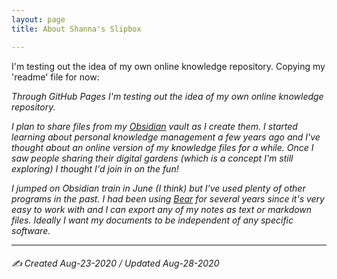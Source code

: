 ```yaml
---
layout: page
title: About Shanna's Slipbox

---
```



I'm testing out the idea of my own online knowledge repository. Copying my 'readme' file for now:

*Through GitHub Pages I'm testing out the idea of my own online knowledge repository.*

*I plan to share files from my [Obsidian](https://obsidian.md/) vault as I create them. I started learning about personal knowledge management a few years ago and I've thought about an online version of my knowledge files for a while. Once I saw people sharing their digital gardens (which is a concept I'm still exploring) I thought I'd join in on the fun!*

*I jumped on Obsidian train in June (I think) but I've used plenty of other programs in the past. I had been using [Bear](https://bear.app/) for several years since it's very easy to work with and I can export any of my notes as text or markdown files. Ideally I want my documents to be independent of any specific software.*


---

###### ✍️ Created Aug-23-2020 / Updated Aug-28-2020 